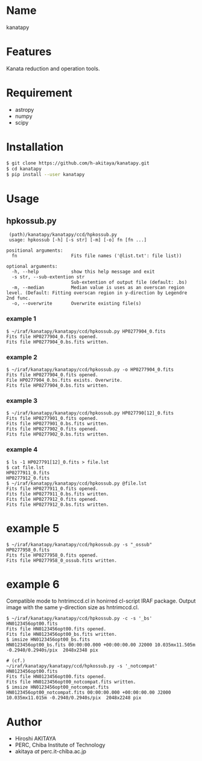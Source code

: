 # Name

kanatapy

# Features

Kanata reduction and operation tools.

# Requirement

* astropy
* numpy
* scipy

# Installation

```bash
$ git clone https://github.com/h-akitaya/kanatapy.git
$ cd kanatapy
$ pip install --user kanatapy
```
# Usage

## hpkossub.py
```
 (path)/kanatapy/kanatapy/ccd/hpkossub.py
 usage: hpkossub [-h] [-s str] [-m] [-o] fn [fn ...]

positional arguments:
  fn                    Fits file names ('@list.txt': file list))

optional arguments:
  -h, --help            show this help message and exit
  -s str, --sub-extention str
                        Sub-extention of output file (default: .bs)
  -m, --median          Median value is uses as an overscan region level. (Default: Fitting overscan region in y-direction by Legendre 2nd func.
  -o, --overwrite       Overwrite existing file(s)
```
### example 1
```
$ ~/iraf/kanatapy/kanatapy/ccd/hpkossub.py HP0277904_0.fits
Fits file HP0277904_0.fits opened.
Fits file HP0277904_0.bs.fits written.
```
### example 2
```
$ ~/iraf/kanatapy/kanatapy/ccd/hpkossub.py -o HP0277904_0.fits
Fits file HP0277904_0.fits opened.
File HP0277904_0.bs.fits exists. Overwrite.
Fits file HP0277904_0.bs.fits written.
```
### example 3
```
$ ~/iraf/kanatapy/kanatapy/ccd/hpkossub.py HP027790[12]_0.fits
Fits file HP0277901_0.fits opened.
Fits file HP0277901_0.bs.fits written.
Fits file HP0277902_0.fits opened.
Fits file HP0277902_0.bs.fits written.
```
### example 4
```
$ ls -1 HP027791[12]_0.fits > file.lst
$ cat file.lst 
HP0277911_0.fits
HP0277912_0.fits
$ ~/iraf/kanatapy/kanatapy/ccd/hpkossub.py @file.lst
Fits file HP0277911_0.fits opened.
Fits file HP0277911_0.bs.fits written.
Fits file HP0277912_0.fits opened.
Fits file HP0277912_0.bs.fits written.
```
# example 5
```
$ ~/iraf/kanatapy/kanatapy/ccd/hpkossub.py -s "_ossub" HP0277958_0.fits
Fits file HP0277958_0.fits opened.
Fits file HP0277958_0_ossub.fits written.
```
# example 6
Compatible mode to hntrimccd.cl in honirred cl-script IRAF package.
Output image with the same y-direction size as hntrimccd.cl.
```
$ ~/iraf/kanatapy/kanatapy/ccd/hpkossub.py -c -s '_bs' HN0123456opt00.fits
Fits file HN0123456opt00.fits opened.
Fits file HN0123456opt00_bs.fits written.
$ imsize HN0123456opt00_bs.fits 
HN0123456opt00_bs.fits 00:00:00.000 +00:00:00.00 J2000 10.035mx11.505m -0.2940/0.2940s/pix  2048x2348 pix

# (cf.)
~/iraf/kanatapy/kanatapy/ccd/hpkossub.py -s '_notcompat' HN0123456opt00.fits
Fits file HN0123456opt00.fits opened.
Fits file HN0123456opt00_notcompat.fits written.
$ imsize HN0123456opt00_notcompat.fits 
HN0123456opt00_notcompat.fits 00:00:00.000 +00:00:00.00 J2000 10.035mx11.015m -0.2940/0.2940s/pix  2048x2248 pix

```
# Author

* Hiroshi AKITAYA
* PERC, Chiba Institute of Technology
* akitaya _at_ perc.it-chiba.ac.jp


